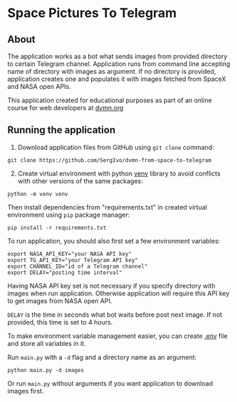 # Space Pictures To Telegram

## About

The application works as a bot what sends images from provided directory to certain Telegram channel. Application runs from command line accepting name of directory with images as argument. If no directory is provided, application creates one and populates it with images fetched from SpaceX and NASA open APIs.

This application created for educational purposes as part of an online course for web developers at [dvmn.org](https://dvmn.org/)

## Running the application

1. Download application files from GitHub using `git clone` command:
```
git clone https://github.com/SergIvo/dvmn-from-space-to-telegram
```
2. Create virtual environment with python [venv](https://docs.python.org/3/library/venv.html) library to avoid conflicts with other versions of the same packages:
```
python -m venv venv
```
Then install dependencies from "requirements.txt" in created virtual environment using `pip` package manager:
```
pip install -r requirements.txt
```
To run application, you should also first set a few environment variables:
```
export NASA_API_KEY="your NASA API key"
export TG_API_KEY="your Telegram API key"
export CHANNEL_ID="id of a Telegram channel"
export DELAY="posting time interval"
```
Having NASA API key set is not necessary if you specify directory with images when run application. Otherwise application will require this API key to get images from NASA open API.

`DELAY` is the time in seconds what bot waits before post next image. If not provided, this time is set to 4 hours.

To make environment variable management easier, you can create [.env](https://pypi.org/project/python-dotenv/#getting-started) file and store all variables in it. 

Run `main.py` with a `-d` flag and a directory name as an argument:
```
python main.py -d images
```
Or run `main.py` without arguments if you want application to download images first.